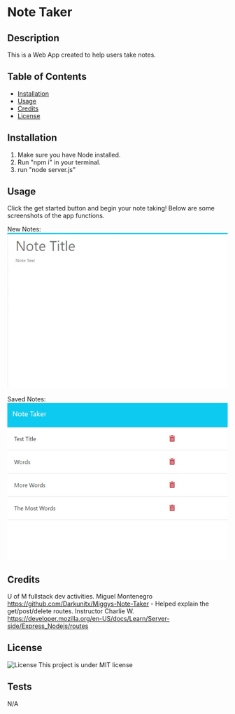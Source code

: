 # Note Taker

## Description
This is a Web App created to help users take notes.

## Table of Contents

- [Installation](#installation)
- [Usage](#usage)
- [Credits](#credits)
- [License](#license)

## Installation
1. Make sure you have Node installed.
2. Run "npm i" in your terminal.
3. run "node server.js"

## Usage
Click the get started button and begin your note taking! Below are some screenshots of the app functions.

New Notes: ![Image](/public/assets/images/Note%20taker%20new%20note.jpg)

Saved Notes: ![Image](/public/assets/images/Note%20taker%20saved%20notes.jpg)

## Credits
U of M fullstack dev activities.
Miguel Montenegro https://github.com/Darkunitx/Miggys-Note-Taker - Helped explain the get/post/delete routes.
Instructor Charlie W. 
 https://developer.mozilla.org/en-US/docs/Learn/Server-side/Express_Nodejs/routes

## License
![License](https://img.shields.io/badge/License-MIT-yellow.svg)
This project is under MIT license

## Tests
N/A